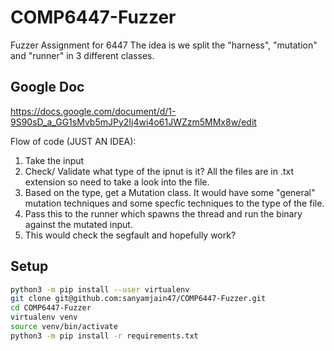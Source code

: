 # COMP6447-Fuzzer
Fuzzer Assignment for 6447
The idea is we split the "harness", "mutation" and "runner" in 3 different classes.

## Google Doc
https://docs.google.com/document/d/1-9S90sD_a_GG1sMvb5mJPy2Ij4wi4o61JWZzm5MMx8w/edit

Flow of code (JUST AN IDEA):

1. Take the input
2. Check/ Validate what type of the ipnut is it? All the files are in .txt extension so need to take a look into the file.
3. Based on the type, get a Mutation class. It would have some "general" mutation techniques and some specfic techniques to the type of the file.
4. Pass this to the runner which spawns the thread and run the binary against the mutated input.
5. This would check the segfault and hopefully work?

## Setup
```bash
python3 -m pip install --user virtualenv
git clone git@github.com:sanyamjain47/COMP6447-Fuzzer.git
cd COMP6447-Fuzzer
virtualenv venv
source venv/bin/activate
python3 -m pip install -r requirements.txt
```
